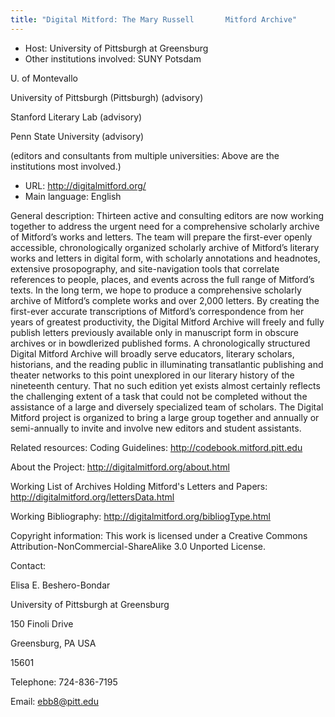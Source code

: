 ```yaml
---
title: "Digital Mitford: The Mary Russell       Mitford Archive"
---
```





* Host: University of Pittsburgh at
 Greensburg
* Other institutions involved:
 SUNY Potsdam
 
 U. of Montevallo
 
 University of Pittsburgh (Pittsburgh) (advisory)
 
 Stanford Literary Lab (advisory)
 
 Penn State University (advisory)
 

 (editors and consultants from multiple universities: Above
 are the institutions most involved.)
* URL: <http://digitalmitford.org/>
* Main language: English



General description: Thirteen active and consulting
 editors are now working together to address the urgent need
 for a comprehensive scholarly archive of Mitford’s works and
 letters. The team will prepare the first-ever openly
 accessible, chronologically organized scholarly archive of
 Mitford’s literary works and letters in digital form, with
 scholarly annotations and headnotes, extensive prosopography,
 and site-navigation tools that correlate references to
 people, places, and events across the full range of Mitford’s
 texts. In the long term, we hope to produce a comprehensive
 scholarly archive of Mitford’s complete works and over 2,000
 letters. By creating the first-ever accurate transcriptions
 of Mitford’s correspondence from her years of greatest
 productivity, the Digital Mitford Archive will freely and
 fully publish letters previously available only in manuscript
 form in obscure archives or in bowdlerized published forms. A
 chronologically structured Digital Mitford Archive will
 broadly serve educators, literary scholars, historians, and
 the reading public in illuminating transatlantic publishing
 and theater networks to this point unexplored in our literary
 history of the nineteenth century. That no such edition yet
 exists almost certainly reflects the challenging extent of a
 task that could not be completed without the assistance of a
 large and diversely specialized team of scholars. The Digital
 Mitford project is organized to bring a large group together
 and annually or semi-annually to invite and involve new
 editors and student assistants.



Related resources: Coding Guidelines:
 <http://codebook.mitford.pitt.edu>

 About the Project: <http://digitalmitford.org/about.html>

 Working List of Archives Holding Mitford's Letters and
 Papers: <http://digitalmitford.org/lettersData.html>

 Working Bibliography:
 <http://digitalmitford.org/bibliogType.html>




Copyright information: This work is licensed under a
 Creative Commons Attribution-NonCommercial-ShareAlike 3.0
 Unported License.



Contact:
 



Elisa E. Beshero-Bondar


University of Pittsburgh at
 Greensburg
 
 150 Finoli Drive
 
 Greensburg, PA USA
 
 15601



Telephone: 724-836-7195



Email: [ebb8@pitt.edu](mailto:ebb8@pitt.edu)





